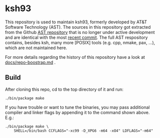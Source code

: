 # ksh93
This repository is used to maintain ksh93, formerly developed
by AT&T Software Technology (AST). The sources in this repository got
extracted from the
Github [AST repository](https://github.com/att/ast) that is no longer under
active development and are identical with the most
[recent commit](https://github.com/att/ast/commit/27e72175bde58da31c02b90e4ca179bf84310521).
The full AST respository contains, besides ksh, many more [POSIX] tools (e.g. cpp, nmake, pax, ...), which are not maintained here.

For more details regarding the history of this repository have a look at [docs/repo-boostrap.md](./docs/repo-boostrap.md) .

## Build
After cloning this repo, cd to the top directory of it and run:
```
./bin/package make
```
If you have trouble or want to tune the binaries, you may pass additional
compiler and linker flags by appending it to the command shown above. E.g.:
```
./bin/package make \
    SHELL=/bin/bash CCFLAGS="-xc99 -D_XPG6 -m64 -xO4" LDFLAGS="-m64"
```
